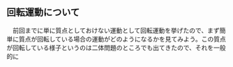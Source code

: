 
## 回転運動について

　前回までに単に質点としておけない運動として回転運動を挙げたので、まず簡単に質点が回転している場合の運動がどのようになるかを見てみよう。この質点が回転している様子というのは二体問題のところでも出てきたので、それを一般的に

